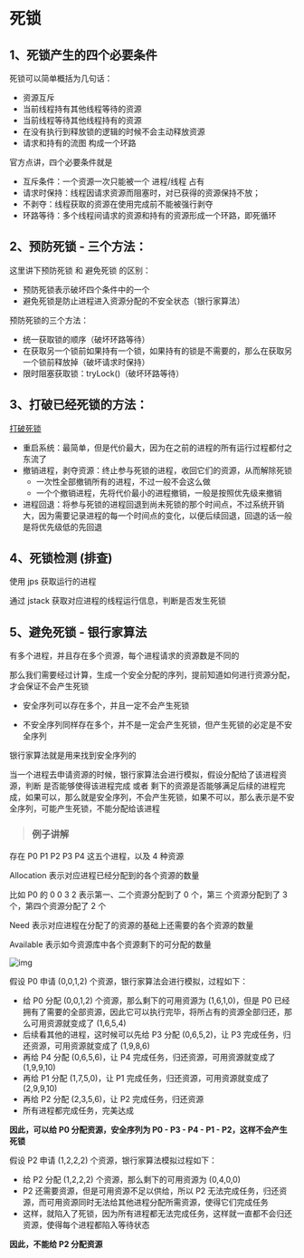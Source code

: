 # 死锁

## 1、死锁产生的四个必要条件

死锁可以简单概括为几句话：

- 资源互斥
- 当前线程持有其他线程等待的资源
- 当前线程等待其他线程持有的资源
- 在没有执行到释放锁的逻辑的时候不会主动释放资源
- 请求和持有的流图 构成一个环路

官方点讲，四个必要条件就是

- 互斥条件：一个资源一次只能被一个 进程/线程 占有
- 请求时保持：线程因请求资源而阻塞时，对已获得的资源保持不放；
- 不剥夺：线程获取的资源在使用完成前不能被强行剥夺
- 环路等待：多个线程间请求的资源和持有的资源形成一个环路，即死循环 



## 2、预防死锁 - 三个方法：

这里讲下预防死锁 和 避免死锁 的区别：

- 预防死锁表示破坏四个条件中的一个
- 避免死锁是防止进程进入资源分配的不安全状态（银行家算法）



预防死锁的三个方法：

- 统一获取锁的顺序（破坏环路等待）
- 在获取另一个锁前如果持有一个锁，如果持有的锁是不需要的，那么在获取另一个锁前释放掉（破坏请求时保持）
- 限时阻塞获取锁：tryLock()（破坏环路等待）



## 3、打破已经死锁的方法：

[打破死锁]( https://baijiahao.baidu.com/s?id=1598504585446895117&wfr=spider&for=pc )

- 重启系统：最简单，但是代价最大，因为在之前的进程的所有运行过程都付之东流了
- 撤销进程，剥夺资源：终止参与死锁的进程，收回它们的资源，从而解除死锁
  - 一次性全部撤销所有的进程，不过一般不会这么做
  - 一个个撤销进程，先将代价最小的进程撤销，一般是按照优先级来撤销
- 进程回退：将参与死锁的进程回退到尚未死锁的那个时间点，不过系统开销大，因为需要记录进程的每一个时间点的变化，以便后续回退，回退的话一般是将优先级低的先回退



## 4、死锁检测 (排查)

使用 jps 获取运行的进程

通过 jstack 获取对应进程的线程运行信息，判断是否发生死锁



## 5、避免死锁 - 银行家算法

有多个进程，并且存在多个资源，每个进程请求的资源数是不同的

那么我们需要经过计算，生成一个安全分配的序列，提前知道如何进行资源分配，才会保证不会产生死锁

- 安全序列可以存在多个，并且一定不会产生死锁

- 不安全序列同样存在多个，并不是一定会产生死锁，但产生死锁的必定是不安全序列

银行家算法就是用来找到安全序列的

当一个进程去申请资源的时候，银行家算法会进行模拟，假设分配给了该进程资源，判断 是否能够使得该进程完成 或者 剩下的资源是否能够满足后续的进程完成，如果可以，那么就是安全序列，不会产生死锁，如果不可以，那么表示是不安全序列，可能产生死锁，不能分配给该进程



> ### 例子讲解

存在 P0 P1 P2 P3 P4 这五个进程，以及 4 种资源

Allocation 表示对应进程已经分配到的各个资源的数量

比如 P0 的 0 0 3 2 表示第一、二个资源分配到了 0 个，第三 个资源分配到了 3 个，第四个资源分配了 2 个



Need 表示对应进程在分配了的资源的基础上还需要的各个资源的数量

Available 表示如今资源库中各个资源剩下的可分配的数量



![img](https://img-blog.csdn.net/20180508210408944)



假设 P0 申请 (0,0,1,2) 个资源，银行家算法会进行模拟，过程如下：

- 给 P0 分配 (0,0,1,2) 个资源，那么剩下的可用资源为 (1,6,1,0)，但是 P0 已经拥有了需要的全部资源，因此它可以执行完毕，将所占有的资源全部归还，那么可用资源就变成了 (1,6,5,4)
- 后续看其他的进程，这时候可以先给 P3 分配 (0,6,5,2)，让 P3 完成任务，归还资源，可用资源就变成了 (1,9,8,6)
- 再给 P4 分配 (0,6,5,6)，让 P4 完成任务，归还资源，可用资源就变成了 (1,9,9,10)
- 再给 P1 分配 (1,7,5,0)，让 P1 完成任务，归还资源，可用资源就变成了 (2,9,9,10)
- 再给 P2 分配 (2,3,5,6)，让 P2 完成任务，归还资源
- 所有进程都完成任务，完美达成

**因此，可以给 P0 分配资源，安全序列为 P0 - P3 - P4 - P1 - P2，这样不会产生死锁**



假设 P2 申请 (1,2,2,2) 个资源，银行家算法模拟过程如下：

- 给 P2 分配 (1,2,2,2) 个资源，那么剩下的可用资源为 (0,4,0,0)
- P2 还需要资源，但是可用资源不足以供给，所以 P2 无法完成任务，归还资源，而可用资源同时无法给其他进程分配所需资源，使得它们完成任务
- 这样，就陷入了死锁，因为所有进程都无法完成任务，这样就一直都不会归还资源，使得每个进程都陷入等待状态

**因此，不能给 P2 分配资源**


